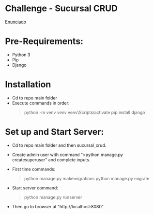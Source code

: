 # Challenge - Sucursal CRUD

[Enunciado](https://github.com/cassa10/challenge-api/blob/main/doc/software-engineer_challenge-1.pdf)

# Pre-Requirements:

- Python 3 
- Pip
- Django


# Installation

- Cd to repo main folder 
- Execute commands in order: 
    >python -m venv venv
    >venv\Scripts\activate
    >pip install django

# Set up and Start Server:

- Cd to repo main folder and then sucursal_crud.

- Create admin user with command ">python manage.py createsuperuser" and complete inputs.

- First time commands:
    >python manage.py makemigrations
    >python manage.py migrate

- Start server command:
    >python manage.py runserver

- Then go to browser at "http://localhost:8080"